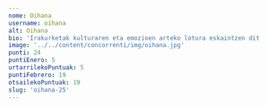 ```yaml
---
nome: Oihana
username: oihana
alt: Oihana
bio: 'Irakurketak kulturaren eta emozioen arteko lotura eskaintzen dit. Japonia, Italia eta familia gaietan sakontzea gustatzen zait, narrazio bakoitzean emozioak eta istorio sakonak aurkituz. Eleberriak eta kontakizun errealistak arakatzen ditut, pertsonaien esperientzietatik ikasiz. Irakurtzea niretzat ikasteko eta mundu berriak ezagutzeko bidea da.'
image: '../../content/concorrenti/img/oihana.jpg'
punti: 24
puntiEnero: 5
urtarrilekoPuntuak: 5
puntiFebrero: 19
otsailekoPuntuak: 19
slug: 'oihana-25'
---
```

